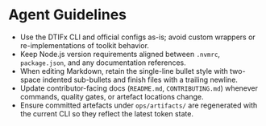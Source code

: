 # Agent Guidelines
- Use the DTIFx CLI and official configs as-is; avoid custom wrappers or re-implementations of toolkit behavior.
- Keep Node.js version requirements aligned between `.nvmrc`, `package.json`, and any documentation references.
- When editing Markdown, retain the single-line bullet style with two-space indented sub-bullets and finish files with a trailing newline.
- Update contributor-facing docs (`README.md`, `CONTRIBUTING.md`) whenever commands, quality gates, or artefact locations change.
- Ensure committed artefacts under `ops/artifacts/` are regenerated with the current CLI so they reflect the latest token state.
